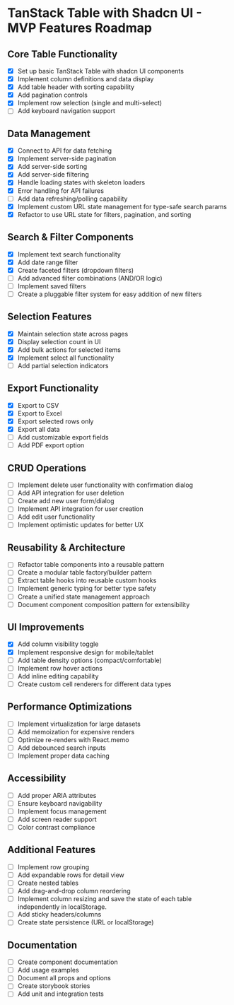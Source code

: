 # TanStack Table with Shadcn UI - MVP Features Roadmap

## Core Table Functionality

- [x] Set up basic TanStack Table with shadcn UI components
- [x] Implement column definitions and data display
- [x] Add table header with sorting capability
- [x] Add pagination controls
- [x] Implement row selection (single and multi-select)
- [ ] Add keyboard navigation support

## Data Management

- [x] Connect to API for data fetching
- [x] Implement server-side pagination
- [x] Add server-side sorting
- [x] Add server-side filtering
- [x] Handle loading states with skeleton loaders
- [x] Error handling for API failures
- [ ] Add data refreshing/polling capability
- [x] Implement custom URL state management for type-safe search params
- [x] Refactor to use URL state for filters, pagination, and sorting

## Search & Filter Components

- [x] Implement text search functionality
- [x] Add date range filter
- [x] Create faceted filters (dropdown filters)
- [ ] Add advanced filter combinations (AND/OR logic)
- [ ] Implement saved filters
- [ ] Create a pluggable filter system for easy addition of new filters

## Selection Features

- [x] Maintain selection state across pages
- [x] Display selection count in UI
- [x] Add bulk actions for selected items
- [x] Implement select all functionality
- [ ] Add partial selection indicators

## Export Functionality

- [x] Export to CSV
- [x] Export to Excel
- [x] Export selected rows only
- [x] Export all data
- [ ] Add customizable export fields
- [ ] Add PDF export option

## CRUD Operations

- [ ] Implement delete user functionality with confirmation dialog
- [ ] Add API integration for user deletion
- [ ] Create add new user form/dialog
- [ ] Implement API integration for user creation
- [ ] Add edit user functionality
- [ ] Implement optimistic updates for better UX

## Reusability & Architecture

- [ ] Refactor table components into a reusable pattern
- [ ] Create a modular table factory/builder pattern
- [ ] Extract table hooks into reusable custom hooks
- [ ] Implement generic typing for better type safety
- [ ] Create a unified state management approach
- [ ] Document component composition pattern for extensibility

## UI Improvements

- [x] Add column visibility toggle
- [x] Implement responsive design for mobile/tablet
- [ ] Add table density options (compact/comfortable)
- [ ] Implement row hover actions
- [ ] Add inline editing capability
- [ ] Create custom cell renderers for different data types

## Performance Optimizations

- [ ] Implement virtualization for large datasets
- [ ] Add memoization for expensive renders
- [ ] Optimize re-renders with React.memo
- [ ] Add debounced search inputs
- [ ] Implement proper data caching

## Accessibility

- [ ] Add proper ARIA attributes
- [ ] Ensure keyboard navigability
- [ ] Implement focus management
- [ ] Add screen reader support
- [ ] Color contrast compliance

## Additional Features

- [ ] Implement row grouping
- [ ] Add expandable rows for detail view
- [ ] Create nested tables
- [ ] Add drag-and-drop column reordering
- [ ] Implement column resizing and save the state of each table independently in localStorage.
- [ ] Add sticky headers/columns
- [ ] Create state persistence (URL or localStorage)

## Documentation

- [ ] Create component documentation
- [ ] Add usage examples
- [ ] Document all props and options
- [ ] Create storybook stories
- [ ] Add unit and integration tests

